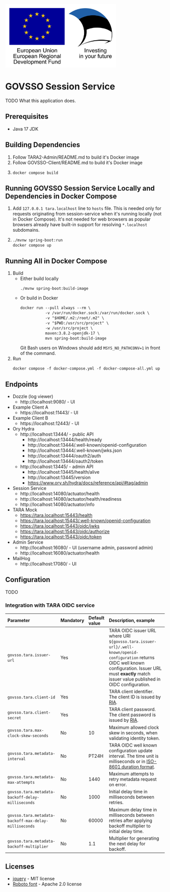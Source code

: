 <img src="src/main/resources/static/assets/eu_regional_development_fund_horizontal.jpg" width="350" height="200" alt="European Union European Regional Development Fund"/>

# GOVSSO Session Service

TODO What this application does.

## Prerequisites

* Java 17 JDK

## Building Dependencies

1. Follow TARA2-Admin/README.md to build it's Docker image
2. Follow GOVSSO-Client/README.md to build it's Docker image
3. ```shell
   docker compose build
   ```

## Running GOVSSO Session Service Locally and Dependencies in Docker Compose

1. Add `127.0.0.1 tara.localhost` line to `hosts` file. This is needed only for requests originating from
   session-service when it's running locally (not in Docker Compose). It's not needed for web browsers as popular
   browsers already have built-in support for resolving `*.localhost` subdomains.
2. ```shell
   ./mvnw spring-boot:run
   docker compose up
   ```

## Running All in Docker Compose

1. Build
    * Either build locally
      ```shell
      ./mvnw spring-boot:build-image
      ```
    * Or build in Docker
      ```shell
      docker run --pull always --rm \
                 -v /var/run/docker.sock:/var/run/docker.sock \
                 -v "$HOME/.m2:/root/.m2" \
                 -v "$PWD:/usr/src/project" \
                 -w /usr/src/project \
                 maven:3.8.2-openjdk-17 \
                 mvn spring-boot:build-image
      ```
      Git Bash users on Windows should add `MSYS_NO_PATHCONV=1` in front of the command.
2. Run
   ```shell
   docker compose -f docker-compose.yml -f docker-compose-all.yml up
   ```

## Endpoints

* Dozzle (log viewer)
    * http://localhost:9080/ - UI
* Example Client A
    * https://localhost:11443/ - UI
* Example Client B
    * https://localhost:12443/ - UI
* Ory Hydra
    * http://localhost:13444/ - public API
        * http://localhost:13444/health/ready
        * http://localhost:13444/.well-known/openid-configuration
        * http://localhost:13444/.well-known/jwks.json
        * http://localhost:13444/oauth2/auth
        * http://localhost:13444/oauth2/token
    * http://localhost:13445/ - admin API
        * http://localhost:13445/health/alive
        * http://localhost:13445/version
        * https://www.ory.sh/hydra/docs/reference/api/#tag/admin
* Session Service
    * http://localhost:14080/actuator/health
    * http://localhost:14080/actuator/health/readiness
    * http://localhost:14080/actuator/info
* TARA Mock
    * https://tara.localhost:15443/health
    * https://tara.localhost:15443/.well-known/openid-configuration
    * https://tara.localhost:15443/oidc/jwks
    * https://tara.localhost:15443/oidc/authorize
    * https://tara.localhost:15443/oidc/token
* Admin Service
    * http://localhost:16080/ - UI (username admin, password admin)
    * http://localhost:16080/actuator/health
* MailHog
    * http://localhost:17080/ - UI

## Configuration

TODO

<a name="tara_integration_conf"></a>

### Integration with TARA OIDC service

| Parameter        | Mandatory | Default value | Description, example |
| :---------------- | :---------- | :---------- | :---------------- |
| `govsso.tara.issuer-url` | Yes | | TARA OIDC issuer URL where URI `${govsso.tara.issuer-url}/.well-known/openid-configuration` returns OIDC well known configuration. Issuer URL must **exactly** match issuer value published in OIDC configuration. |
| `govsso.tara.client-id` | Yes | | TARA client identifier. The client ID is issued by [RIA](https://www.ria.ee/). |
| `govsso.tara.client-secret` | Yes | | TARA client password. The client password is issued by [RIA](https://www.ria.ee/). |
| `govsso.tara.max-clock-skew-seconds` | No | 10 | Maximum allowed clock skew in seconds, when validating identity token. |
| `govsso.tara.metadata-interval` | No | PT24H | TARA OIDC well known configuration update interval. The time unit is milliseconds or in [ISO-8601 duration format](https://docs.oracle.com/javase/8/docs/api/java/time/Duration.html#parse-java.lang.CharSequence-). |
| `govsso.tara.metadata-max-attempts` | No | 1440 | Maximum attempts to retry metadata request on error. |
| `govsso.tara.metadata-backoff-delay-milliseconds` | No | 1000 | Initial delay time in milliseconds between retries. |
| `govsso.tara.metadata-backoff-max-delay-milliseconds` | No | 60000 | Maximum delay time in milliseconds between retries after applying backoff multiplier to initial delay time. |
| `govsso.tara.metadata-backoff-multiplier` | No | 1.1 | Multiplier for generating the next delay for backoff. |

## Licenses

* [jquery](https://jquery.com) - MIT license
* [Roboto font](https://fonts.google.com/specimen/Roboto) - Apache 2.0 license
